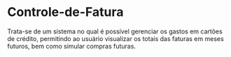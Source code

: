 # Controle-de-Fatura
Trata-se de um sistema no qual é possível gerenciar os gastos em cartões de crédito, permitindo ao usuário visualizar os totais das faturas em meses futuros, bem como simular compras futuras.
